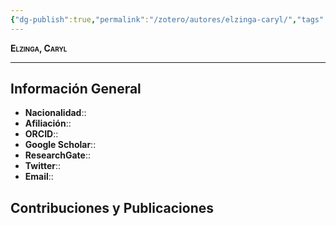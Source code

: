 ```yaml
---
{"dg-publish":true,"permalink":"/zotero/autores/elzinga-caryl/","tags":["#autor","#researcher"]}
---
```



<span style="font-variant:small-caps; font-weight: bold;"> Elzinga, Caryl </span>

---


## Información General

- **Nacionalidad**:: 
- **Afiliación**:: 
- **ORCID**:: 
- **Google Scholar**:: 
- **ResearchGate**:: 
- **Twitter**:: 
- **Email**::
  
## Contribuciones y Publicaciones






